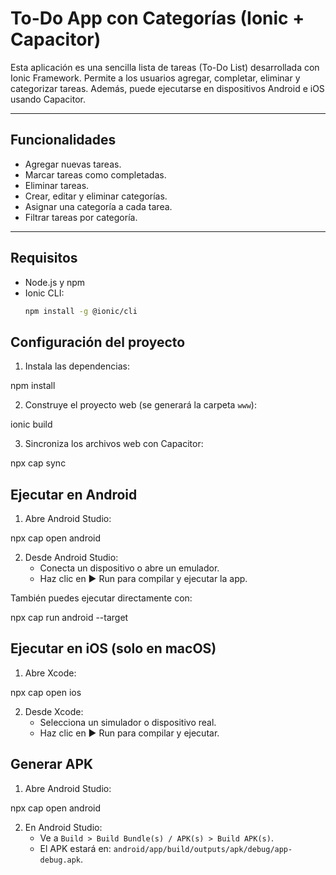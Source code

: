 # To-Do App con Categorías (Ionic + Capacitor)

Esta aplicación es una sencilla lista de tareas (To-Do List) desarrollada con Ionic Framework. Permite a los usuarios agregar, completar, eliminar y categorizar tareas. Además, puede ejecutarse en dispositivos Android e iOS usando Capacitor.

---

## Funcionalidades

- Agregar nuevas tareas.
- Marcar tareas como completadas.
- Eliminar tareas.
- Crear, editar y eliminar categorías.
- Asignar una categoría a cada tarea.
- Filtrar tareas por categoría.

---

## Requisitos

- Node.js y npm
- Ionic CLI:
  ```bash
  npm install -g @ionic/cli


## Configuración del proyecto

1. Instala las dependencias:

npm install

2. Construye el proyecto web (se generará la carpeta `www`):


ionic build


3. Sincroniza los archivos web con Capacitor:

npx cap sync


## Ejecutar en Android

1. Abre Android Studio:

npx cap open android

2. Desde Android Studio:
   - Conecta un dispositivo o abre un emulador.
   - Haz clic en ▶️ Run para compilar y ejecutar la app.

También puedes ejecutar directamente con:

npx cap run android --target <deviceID>


## Ejecutar en iOS (solo en macOS)

1. Abre Xcode:

npx cap open ios

2. Desde Xcode:
   - Selecciona un simulador o dispositivo real.
   - Haz clic en ▶️ Run para compilar y ejecutar.

## Generar APK

1. Abre Android Studio:


npx cap open android


2. En Android Studio:
   - Ve a `Build > Build Bundle(s) / APK(s) > Build APK(s)`.
   - El APK estará en: `android/app/build/outputs/apk/debug/app-debug.apk`.